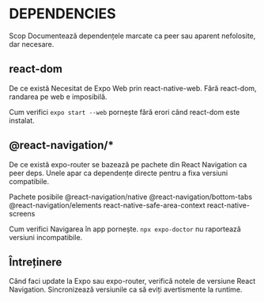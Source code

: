 # DEPENDENCIES

Scop
Documentează dependențele marcate ca peer sau aparent nefolosite, dar necesare.

## react-dom
De ce există
Necesitat de Expo Web prin react-native-web. Fără react-dom, randarea pe web e imposibilă.

Cum verifici
`expo start --web` pornește fără erori când react-dom este instalat.

## @react-navigation/*
De ce există
expo-router se bazează pe pachete din React Navigation ca peer deps. Unele apar ca dependențe directe pentru a fixa versiuni compatibile.

Pachete posibile
@react-navigation/native
@react-navigation/bottom-tabs
@react-navigation/elements
react-native-safe-area-context
react-native-screens

Cum verifici
Navigarea în app pornește. `npx expo-doctor` nu raportează versiuni incompatibile.

## Întreținere
Când faci update la Expo sau expo-router, verifică notele de versiune React Navigation. Sincronizează versiunile ca să eviți avertismente la runtime.
